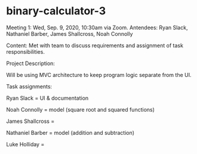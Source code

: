 # binary-calculator-3

Meeting 1:
Wed, Sep. 9, 2020, 10:30am via Zoom.
Antendees: Ryan Slack, Nathaniel Barber, James Shallcross, Noah Connolly

Content: Met with team to discuss requirements and assignment of task responsibilities.

Project Description:

Will be using MVC architecture to keep program logic separate from the UI.

Task assignments:

Ryan Slack = UI & documentation

Noah Connolly = model (square root and squared functions)

James Shallcross = 

Nathaniel Barber = model (addition and subtraction)

Luke Holliday = 